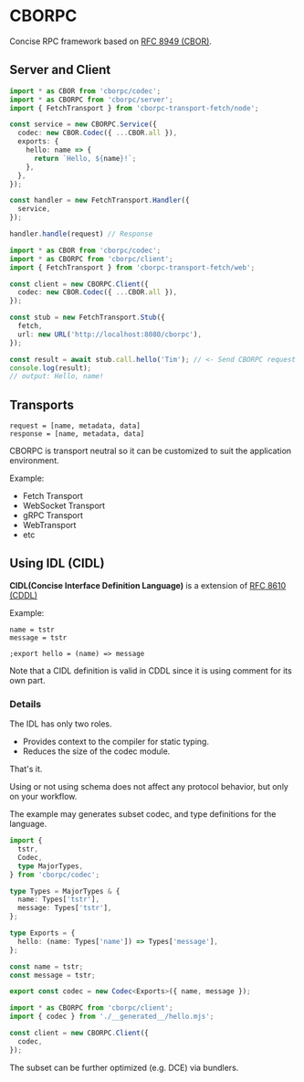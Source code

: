 # CBORPC

Concise RPC framework based on [RFC 8949 (CBOR)](https://www.rfc-editor.org/rfc/rfc8949.html).

## Server and Client

```ts
import * as CBOR from 'cborpc/codec';
import * as CBORPC from 'cborpc/server';
import { FetchTransport } from 'cborpc-transport-fetch/node';

const service = new CBORPC.Service({
  codec: new CBOR.Codec({ ...CBOR.all }),
  exports: {
    hello: name => {
      return `Hello, ${name}!`;
    },
  },
});

const handler = new FetchTransport.Handler({
  service,
});

handler.handle(request) // Response
```

```ts
import * as CBOR from 'cborpc/codec';
import * as CBORPC from 'cborpc/client';
import { FetchTransport } from 'cborpc-transport-fetch/web';

const client = new CBORPC.Client({
  codec: new CBOR.Codec({ ...CBOR.all }),
});

const stub = new FetchTransport.Stub({
  fetch,
  url: new URL('http://localhost:8080/cborpc'),
});

const result = await stub.call.hello('Tim'); // <- Send CBORPC request via a proxy
console.log(result);
// output: Hello, name!
```

## Transports

```
request = [name, metadata, data]
response = [name, metadata, data]
```

CBORPC is transport neutral so it can be customized to suit the application environment.

Example:
- Fetch Transport
- WebSocket Transport
- gRPC Transport
- WebTransport
- etc

## Using IDL (CIDL)

**CIDL(Concise Interface Definition Language)** is a extension of [RFC 8610 (CDDL)](https://datatracker.ietf.org/doc/html/rfc8610)

Example:

```cddl
name = tstr
message = tstr

;export hello = (name) => message
```

Note that a CIDL definition is valid in CDDL since it is using comment for its own part.

### Details

The IDL has only two roles.
- Provides context to the compiler for static typing.
- Reduces the size of the codec module.

That's it.

Using or not using schema does not affect any protocol behavior, but only on your workflow.

The example may generates subset codec, and type definitions for the language.

```ts
import {
  tstr,
  Codec,
  type MajorTypes,
} from 'cborpc/codec';

type Types = MajorTypes & {
  name: Types['tstr'],
  message: Types['tstr'],
};

type Exports = {
  hello: (name: Types['name']) => Types['message'],
};

const name = tstr;
const message = tstr;

export const codec = new Codec<Exports>({ name, message });
```

```ts
import * as CBORPC from 'cborpc/client';
import { codec } from './__generated__/hello.mjs';

const client = new CBORPC.Client({
  codec,
});
```

The subset can be further optimized (e.g. DCE) via bundlers.
